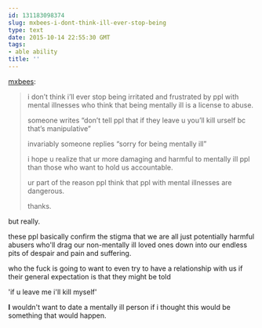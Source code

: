 ```yaml
---
id: 131183098374
slug: mxbees-i-dont-think-ill-ever-stop-being
type: text
date: 2015-10-14 22:55:30 GMT
tags:
- able ability
title: ''
---
```

<p><a class="tumblr_blog" href="http://mxbees.tumblr.com/post/131179010119">mxbees</a>:</p>
<blockquote>
<p>i don’t think i’ll ever stop being irritated and frustrated by ppl with mental illnesses who think that being mentally ill is a license to abuse.</p>

<p>someone writes “don’t tell ppl that if they leave u you’ll kill urself bc that’s manipulative”</p>

<p>invariably someone replies “sorry for being mentally ill”</p>

<p>i hope u realize that ur more damaging and harmful to mentally ill ppl than those who want to hold us accountable.</p>

<p>ur part of the reason ppl think that ppl with mental illnesses are dangerous.</p>

<p>thanks.</p>
</blockquote>

but really.

these ppl basically confirm the stigma that we are all just potentially harmful abusers who'll drag our non-mentally ill loved ones down into our endless pits of despair and pain and suffering.

who the fuck is going to want to even try to have a relationship with us if their general expectation is that they might be told

'if u leave me i'll kill myself'

**I** wouldn't want to date a mentally ill person if i thought this would be something that would happen.